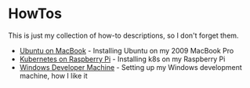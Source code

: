 # HowTos

This is just my collection of how-to descriptions, so I don't forget them. 

* [Ubuntu on MacBook](./ubuntu-on-macbook.md) - Installing Ubuntu on my 2009 MacBook Pro
* [Kubernetes on Raspberry Pi](./kubernetes-raspberrypi.md) - Installing k8s on my Raspberry Pi 
* [Windows Developer Machine](./windows-developer-machine.md) - Setting up my Windows development machine, how I like it 
